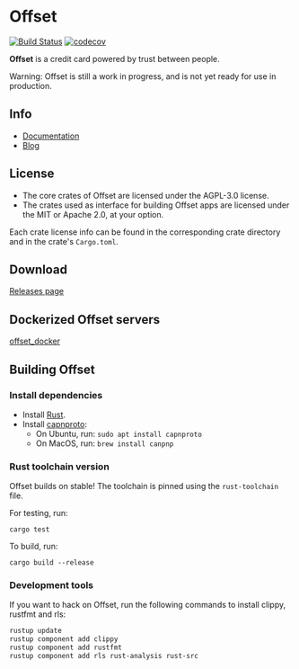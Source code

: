 # Offset

[![Build Status](https://travis-ci.com/freedomlayer/offset.svg?branch=master)](https://travis-ci.com/freedomlayer/offset)
[![codecov](https://codecov.io/gh/freedomlayer/offset/branch/master/graph/badge.svg)](https://codecov.io/gh/freedomlayer/offset)

**Offset** is a credit card powered by trust between people. 

Warning: Offset is still a work in progress, and is not yet ready for use in
production.

## Info

- [Documentation](https://docs.offsetcredit.org)
- [Blog](https://www.freedomlayer.org/offset/)

## License

- The core crates of Offset are licensed under the AGPL-3.0 license.
- The crates used as interface for building Offset apps are licensed under the MIT
    or Apache 2.0, at your option.

Each crate license info can be found in the corresponding crate directory and in
the crate's `Cargo.toml`.


## Download

[Releases page](https://github.com/freedomlayer/offset/releases)

## Dockerized Offset servers

[offset_docker](https://github.com/freedomlayer/offset_docker)


## Building Offset

### Install dependencies

- Install [Rust](https://www.rust-lang.org/tools/install).
- Install [capnproto](https://capnproto.org):
  - On Ubuntu, run: `sudo apt install capnproto`
  - On MacOS, run: `brew install canpnp` 

### Rust toolchain version

Offset builds on stable! 
The toolchain is pinned using the `rust-toolchain` file.

For testing, run:

```
cargo test
```

To build, run:

```
cargo build --release
```


### Development tools

If you want to hack on Offset, run the following commands to install clippy,
rustfmt and rls:

```bash
rustup update
rustup component add clippy
rustup component add rustfmt
rustup component add rls rust-analysis rust-src
```
